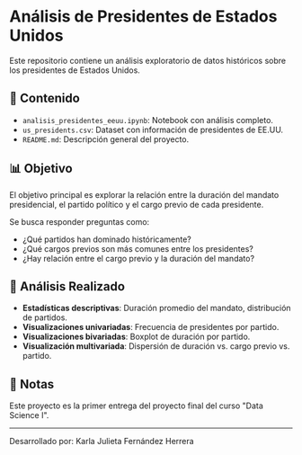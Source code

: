 # Análisis de Presidentes de Estados Unidos

Este repositorio contiene un análisis exploratorio de datos históricos sobre los presidentes de Estados Unidos.

## 📁 Contenido

- `analisis_presidentes_eeuu.ipynb`: Notebook con análisis completo.
- `us_presidents.csv`: Dataset con información de presidentes de EE.UU.
- `README.md`: Descripción general del proyecto.

## 📊 Objetivo

El objetivo principal es explorar la relación entre la duración del mandato presidencial, el partido político y el cargo previo de cada presidente.

Se busca responder preguntas como:

- ¿Qué partidos han dominado históricamente?
- ¿Qué cargos previos son más comunes entre los presidentes?
- ¿Hay relación entre el cargo previo y la duración del mandato?

## 🧠 Análisis Realizado

- **Estadísticas descriptivas**: Duración promedio del mandato, distribución de partidos.
- **Visualizaciones univariadas**: Frecuencia de presidentes por partido.
- **Visualizaciones bivariadas**: Boxplot de duración por partido.
- **Visualización multivariada**: Dispersión de duración vs. cargo previo vs. partido.


## 🧾 Notas

Este proyecto es la primer entrega del proyecto final del curso "Data Science I".

---

Desarrollado por: Karla Julieta Fernández Herrera
